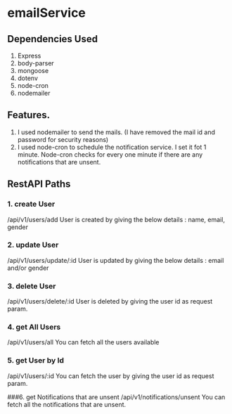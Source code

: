 # emailService

## Dependencies Used
1. Express
2. body-parser
3. mongoose
4. dotenv
5. node-cron
6. nodemailer

## Features.
1. I used nodemailer to send the mails. (I have removed the mail id and password for security reasons)
2. I used node-cron to schedule the notification service. I set it fot 1 minute. Node-cron checks for every one minute if there are any notifications that are unsent.

## RestAPI Paths

### 1. create User
/api/v1/users/add
User is created by giving the below details : name, email, gender

### 2. update User
/api/v1/users/update/:id
User is updated by giving the below details : email and/or gender

### 3. delete User
/api/v1/users/delete/:id
User is deleted by giving the user id as request param.

### 4. get All Users
/api/v1/users/all
You can fetch all the users available

### 5. get User by Id
/api/v1/users/:id
You can fetch the user by giving the user id as request param.

###6. get Notifications that are unsent
/api/v1/notifications/unsent
You can fetch all the notifications that are unsent.
